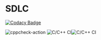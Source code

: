 # SDLC

[![Codacy Badge](https://api.codacy.com/project/badge/Grade/18038fc6bcc74600a903ce87fc116519)](https://app.codacy.com/manual/99002438/SDLC?utm_source=github.com&utm_medium=referral&utm_content=99002438/SDLC&utm_campaign=Badge_Grade_Dashboard)

![cppcheck-action](https://github.com/99002438/SDLC/workflows/cppcheck-action/badge.svg)
![C/C++ CI](https://github.com/99002438/SDLC/workflows/C/C++%20CI/badge.svg)![C/C++ CI](https://github.com/99002438/SDLC/workflows/C/C++%20CI/badge.svg)
